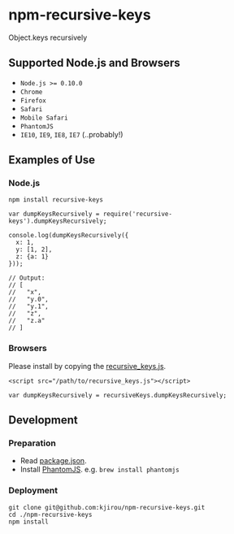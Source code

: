 npm-recursive-keys
==================

Object.keys recursively


## Supported Node.js and Browsers

- `Node.js >= 0.10.0`
- `Chrome`
- `Firefox`
- `Safari`
- `Mobile Safari`
- `PhantomJS`
- `IE10`, `IE9`, `IE8`, `IE7` (..probably!)


## Examples of Use

### Node.js

```
npm install recursive-keys
```

```
var dumpKeysRecursively = require('recursive-keys').dumpKeysRecursively;

console.log(dumpKeysRecursively({
  x: 1,
  y: [1, 2],
  z: {a: 1}
}));

// Output:
// [
//   "x",
//   "y.0",
//   "y.1",
//   "z",
//   "z.a"
// ]
```

### Browsers

Please install by copying the [recursive_keys.js](https://raw.githubusercontent.com/kjirou/npm-recursive-keys/master/lib/recursive_keys.js).

```
<script src="/path/to/recursive_keys.js"></script>
```

```
var dumpKeysRecursively = recursiveKeys.dumpKeysRecursively;
```


## Development

### Preparation

- Read [package.json](./package.json).
- Install [PhantomJS](http://phantomjs.org/). e.g. `brew install phantomjs`

### Deployment

```
git clone git@github.com:kjirou/npm-recursive-keys.git
cd ./npm-recursive-keys
npm install
```
